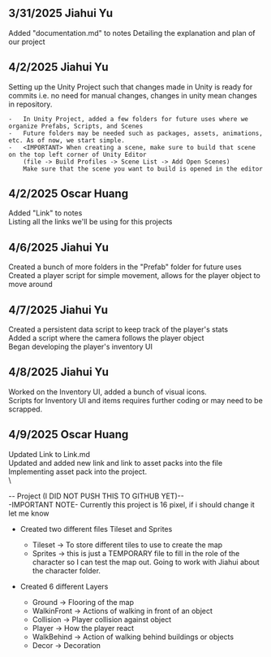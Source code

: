 ## 3/31/2025 Jiahui Yu ##
Added "documentation.md" to notes
Detailing the explanation and plan of our project

## 4/2/2025 Jiahui Yu ##
Setting up the Unity Project such that changes made in Unity is ready for commits
i.e. no need for manual changes, changes in unity mean changes in repository.

    -   In Unity Project, added a few folders for future uses where we organize Prefabs, Scripts, and Scenes
    -   Future folders may be needed such as packages, assets, animations, etc. As of now, we start simple.
    -   <IMPORTANT> When creating a scene, make sure to build that scene on the top left corner of Unity Editor
        (file -> Build Profiles -> Scene List -> Add Open Scenes)
        Make sure that the scene you want to build is opened in the editor
        
## 4/2/2025 Oscar Huang ##
Added "Link" to notes \
Listing all the links we'll be using for this projects

## 4/6/2025 Jiahui Yu ##
Created a bunch of more folders in the "Prefab" folder for future uses \
Created a player script for simple movement, allows for the player object to move around

## 4/7/2025 Jiahui Yu ##
Created a persistent data script to keep track of the player's stats \
Added a script where the camera follows the player object \
Began developing the player's inventory UI

## 4/8/2025 Jiahui Yu ##
Worked on the Inventory UI, added a bunch of visual icons. \
Scripts for Inventory UI and items requires further coding or may need to be scrapped.

## 4/9/2025 Oscar Huang ##
Updated Link to Link.md \
Updated and added new link and link to asset packs into the file \
Implementing asset pack into the project. \
\

-- Project (I DID NOT PUSH THIS TO GITHUB YET)-- \
-IMPORTANT NOTE- Currently this project is 16 pixel, if i should change it let me know
 -   Created two different files Tileset and Sprites
       - Tileset -> To store different tiles to use to create the map
       - Sprites -> this is just a TEMPORARY file to fill in the role of the character so I can test the map out. Going to work with Jiahui about the character folder.
         
 -   Created 6 different Layers
       - Ground -> Flooring of the map
       - WalkinFront -> Actions of walking in front of an object
       - Collision -> Player collision against object
       - Player -> How the player react
       - WalkBehind -> Action of walking behind buildings or objects
       - Decor -> Decoration
